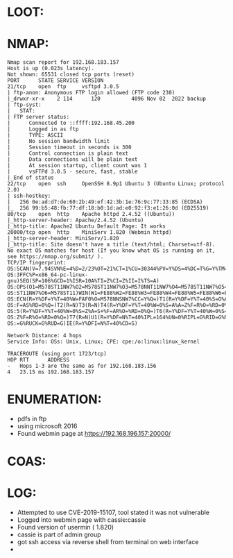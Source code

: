 # LOOT:
# NMAP:
```
Nmap scan report for 192.168.183.157
Host is up (0.023s latency).
Not shown: 65531 closed tcp ports (reset)
PORT      STATE SERVICE VERSION
21/tcp    open  ftp     vsftpd 3.0.5
| ftp-anon: Anonymous FTP login allowed (FTP code 230)
|_drwxr-xr-x    2 114      120          4096 Nov 02  2022 backup
| ftp-syst: 
|   STAT: 
| FTP server status:
|      Connected to ::ffff:192.168.45.200
|      Logged in as ftp
|      TYPE: ASCII
|      No session bandwidth limit
|      Session timeout in seconds is 300
|      Control connection is plain text
|      Data connections will be plain text
|      At session startup, client count was 1
|      vsFTPd 3.0.5 - secure, fast, stable
|_End of status
22/tcp    open  ssh     OpenSSH 8.9p1 Ubuntu 3 (Ubuntu Linux; protocol 2.0)
| ssh-hostkey: 
|   256 0e:ad:d7:de:60:2b:49:ef:42:3b:1e:76:9c:77:33:85 (ECDSA)
|_  256 99:b5:48:fb:77:df:18:b0:1d:ad:e0:92:f3:e1:26:0d (ED25519)
80/tcp    open  http    Apache httpd 2.4.52 ((Ubuntu))
|_http-server-header: Apache/2.4.52 (Ubuntu)
|_http-title: Apache2 Ubuntu Default Page: It works
20000/tcp open  http    MiniServ 1.820 (Webmin httpd)
|_http-server-header: MiniServ/1.820
|_http-title: Site doesn't have a title (text/html; Charset=utf-8).
No exact OS matches for host (If you know what OS is running on it, see https://nmap.org/submit/ ).
TCP/IP fingerprint:
OS:SCAN(V=7.94SVN%E=4%D=2/23%OT=21%CT=1%CU=30344%PV=Y%DS=4%DC=T%G=Y%TM=67BB
OS:3FFC%P=x86_64-pc-linux-gnu)SEQ(SP=106%GCD=1%ISR=10A%TI=Z%CI=Z%II=I%TS=A)
OS:OPS(O1=M578ST11NW7%O2=M578ST11NW7%O3=M578NNT11NW7%O4=M578ST11NW7%O5=M578
OS:ST11NW7%O6=M578ST11)WIN(W1=FE88%W2=FE88%W3=FE88%W4=FE88%W5=FE88%W6=FE88)
OS:ECN(R=Y%DF=Y%T=40%W=FAF0%O=M578NNSNW7%CC=Y%Q=)T1(R=Y%DF=Y%T=40%S=O%A=S+%
OS:F=AS%RD=0%Q=)T2(R=N)T3(R=N)T4(R=Y%DF=Y%T=40%W=0%S=A%A=Z%F=R%O=%RD=0%Q=)T
OS:5(R=Y%DF=Y%T=40%W=0%S=Z%A=S+%F=AR%O=%RD=0%Q=)T6(R=Y%DF=Y%T=40%W=0%S=A%A=
OS:Z%F=R%O=%RD=0%Q=)T7(R=N)U1(R=Y%DF=N%T=40%IPL=164%UN=0%RIPL=G%RID=G%RIPCK
OS:=G%RUCK=G%RUD=G)IE(R=Y%DFI=N%T=40%CD=S)

Network Distance: 4 hops
Service Info: OSs: Unix, Linux; CPE: cpe:/o:linux:linux_kernel

TRACEROUTE (using port 1723/tcp)
HOP RTT      ADDRESS
-   Hops 1-3 are the same as for 192.168.183.156
4   23.15 ms 192.168.183.157
```
# ENUMERATION:
- pdfs in ftp
- using microsoft 2016
- Found webmin page at https://192.168.196.157:20000/
# COAS:
# LOG:
- Attempted to use CVE-2019-15107, tool stated it was not vulnerable
- Logged into webmin page with cassie:cassie
- Found version of usermin ( 1.820)
- cassie is part of admin group
- got ssh access via reverse shell from terminal on web interface
- 